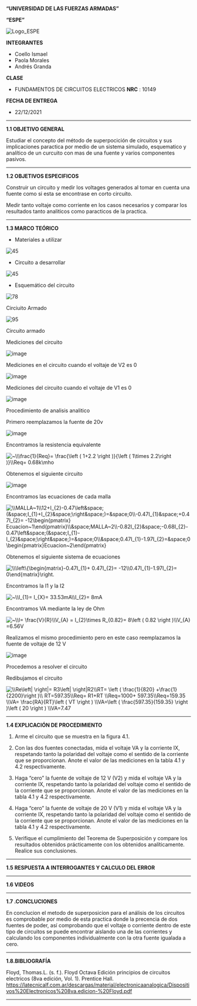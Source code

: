 **“UNIVERSIDAD DE LAS FUERZAS ARMADAS”**

**“ESPE”**

![Logo_ESPE](https://user-images.githubusercontent.com/93800511/140828546-04ee2765-180c-4e68-84cf-8bca73c21c5f.png)

**INTEGRANTES**
* Coello Ismael 
* Paola Morales 
* Andrés Granda
 
**CLASE**
* FUNDAMENTOS DE CIRCUITOS ELECTRICOS **NRC** : 10149

**FECHA DE ENTREGA**
* 22/12/2021
--------------------------------------------------------------------------------------------------------------------------------------------------------------------------------

**1.1 OBJETIVO GENERAL**

Estudiar el concepto del método de superpocición de circuitos y sus implicaciones paractica por medio de un sistema simulado, esquematico y analítico de un curcuito con mas de una fuente y varios componentes pasivos. 

--------------------------------------------------------------------------------------------------------------------------------------------------------------------------------

**1.2 OBJETIVOS ESPECIFICOS**

Construir un circuito y medir los voltages generados al tomar en cuenta una fuente como si esta se encontrase en corto circuito.

Medir tanto voltaje como corriente en los casos necesarios y comparar los resultados tanto analiticos como paracticos de la practica.

--------------------------------------------------------------------------------------------------------------------------------------------------------------------------------

**1.3 MARCO TEÓRICO**

* Materiales a utilizar

![45](https://user-images.githubusercontent.com/93800511/147148540-4c625ba5-a153-406e-9326-11f1f0a0effe.png)

* Circuito a desarrollar

![45](https://user-images.githubusercontent.com/93800511/147148692-ce09e4d6-3f21-4443-b846-2572b9353837.png)

* Esquemático del circuito 

![78](https://user-images.githubusercontent.com/93800511/147150848-dee73b58-4653-4076-b92d-3787d8957f14.png)

Circiuito Armado 

![95](https://user-images.githubusercontent.com/93800511/147153300-d8392b79-6747-4af6-a266-dc9b7e05436b.jpg)

Circuito armado 


Mediciones del circuito

![image](https://user-images.githubusercontent.com/93835587/147166275-387c44a7-804f-443a-80ef-e2cae2a4781c.png)


Mediciones en el circuito cuando el voltaje de V2 es 0

![image](https://user-images.githubusercontent.com/93835587/147160500-345cacff-354b-4c37-a968-74f45de09775.png)

Mediciones del circuito cuando el voltaje de V1 es 0

![image](https://user-images.githubusercontent.com/93835587/147160075-c2be73e0-dedb-478f-bbc8-d3200239bbd6.png)

Procedimiento de analisis analitico

 Primero reemplazamos la fuente de 20v
 
 ![image](https://user-images.githubusercontent.com/93835587/147170994-910734ac-0654-49d8-aed9-f6681c1806bc.png)

Encontramos la resistencia equivalente

<img src="https://latex.codecogs.com/svg.image?~\\\frac{1}{Req}=&space;\frac{\left&space;(&space;1&plus;2.2&space;\right&space;)}{\left&space;(&space;&space;&space;1\times&space;2.2\right&space;)}\\Req=&space;0.68k\mho&space;&space;" title="~\\\frac{1}{Req}= \frac{\left ( 1+2.2 \right )}{\left ( 1\times 2.2\right )}\\Req= 0.68k\mho " />

Obtenemos el siguiente circuito

![image](https://user-images.githubusercontent.com/93835587/147172082-5b068491-8fe2-435c-82f9-423a18daa224.png)


Encontramos las ecuaciones de cada malla 

<img src="https://latex.codecogs.com/svg.image?\\MALLA~1\\12&plus;I_{2}-0.47\left&space;(&space;I_{1}&plus;I_{2}&space;\right&space;)=&space;0\\-0.47I_{1}&space;&plus;0.47I_{2}=&space;-12\begin{pmatrix}&space;Ecuacion~1\end{pmatrix}\\&space;MALLA~2\\-0.82I_{2}&space;-0.68I_{2}-0.47\left&space;(&space;I_{1}-I_{2}&space;\right&space;)=&space;0\\&space;0.47I_{1}-1.97I_{2}=&space;0\begin{pmatrix}Ecuacion~2\end{pmatrix}" title="\\MALLA~1\\12+I_{2}-0.47\left&space;(&space;I_{1}+I_{2}&space;\right&space;)=&space;0\\-0.47I_{1}&space;+0.47I_{2}= -12\begin{pmatrix} Ecuacion~1\end{pmatrix}\\&space;MALLA~2\\-0.82I_{2}&space;-0.68I_{2}-0.47\left&space;(&space;I_{1}-I_{2}&space;\right&space;)=&space;0\\&space;0.47I_{1}-1.97I_{2}=&space;0\begin{pmatrix}Ecuacion~2\end{pmatrix}" />

Obtenemos el siguiente sistema de ecuaciones 

<img src="https://latex.codecogs.com/svg.image?\\\left\{\begin{matrix}-0.47I_{1}&plus;&space;0.47I_{2}=&space;-12\\0.47I_{1}-1.97I_{2}=&space;0\end{matrix}\right." title="\\\left\{\begin{matrix}-0.47I_{1}+ 0.47I_{2}= -12\\0.47I_{1}-1.97I_{2}= 0\end{matrix}\right." />

Encontramos la I1 y la I2

<img src="https://latex.codecogs.com/svg.image?~\\I_{1}=&space;I_{X}=&space;33.53mA\\I_{2}=&space;8mA" title="~\\I_{1}= I_{X}= 33.53mA\\I_{2}= 8mA" />

Encontramos VA mediante la ley de Ohm

<img src="https://latex.codecogs.com/svg.image?~\\I=&space;\frac{V}{R}\\V_{A}&space;=&space;I_{2}\times&space;R_{0.82}=&space;8\left&space;(&space;0.82&space;\right&space;)\\V_{A}&space;=6.56V&space;" title="~\\I= \frac{V}{R}\\V_{A} = I_{2}\times R_{0.82}= 8\left ( 0.82 \right )\\V_{A} =6.56V " />

Realizamos el mismo procedimiento pero en este caso reemplazamos la fuente de voltaje de 12 V 

![image](https://user-images.githubusercontent.com/93835587/147174272-0bf3112a-1c1b-458f-833e-ef1a2afd19d8.png)

Procedemos a resolver el circuito 

Redibujamos el circuito 

<img src="https://latex.codecogs.com/svg.image?\\Re\left|&space;\right|=&space;R3\left|&space;\right|R2\\RT=&space;\left&space;(&space;\frac{1}{820}&space;&plus;\frac{1}{2200}\right&space;)\\&space;RT=597.35\\Req=&space;R1&plus;RT&space;\\Req=1000&plus;&space;597.35\\Req=159.35&space;\\VA=&space;\frac{RA}{RT}\left&space;(&space;VT&space;\right&space;)&space;\\VA=\left&space;(&space;\frac{597.35}{159.35}&space;\right&space;)\left&space;(&space;20&space;\right&space;)&space;\\VA=7.47&space;" title="\\Re\left| \right|= R3\left| \right|R2\\RT= \left ( \frac{1}{820} +\frac{1}{2200}\right )\\ RT=597.35\\Req= R1+RT \\Req=1000+ 597.35\\Req=159.35 \\VA= \frac{RA}{RT}\left ( VT \right ) \\VA=\left ( \frac{597.35}{159.35} \right )\left ( 20 \right ) \\VA=7.47 " />



--------------------------------------------------------------------------------------------------------------------------------------------------------------------------------

**1.4 EXPLICACIÓN DE PROCEDIMIENTO**

1. Arme el circuito que se muestra en la figura 4.1.

2. Con las dos fuentes conectadas, mida el voltaje VA y la corriente IX, respetando
tanto la polaridad del voltaje como el sentido de la corriente que se proporcionan. Anote
el valor de las mediciones en la tabla 4.1 y 4.2 respectivamente.

3. Haga “cero” la fuente de voltaje de 12 V (V2) y mida el voltaje VA y la corriente
IX, respetando tanto la polaridad del voltaje como el sentido de la corriente que se
proporcionan. Anote el valor de las mediciones en la tabla 4.1 y 4.2 respectivamente.

4. Haga “cero” la fuente de voltaje de 20 V (V1) y mida el voltaje VA y la corriente
IX, respetando tanto la polaridad del voltaje como el sentido de la corriente que se
proporcionan. Anote el valor de las mediciones en la tabla 4.1 y 4.2 respectivamente.

5. Verifique el cumplimiento del Teorema de Superposición y compare los
resultados obtenidos prácticamente con los obtenidos analíticamente. Realice sus
conclusiones.

--------------------------------------------------------------------------------------------------------------------------------------------------------------------------------

**1.5 RESPUESTA A INTERROGANTES Y CALCULO DEL ERROR**

--------------------------------------------------------------------------------------------------------------------------------------------------------------------------------

**1.6 VIDEOS**

--------------------------------------------------------------------------------------------------------------------------------------------------------------------------------

**1.7 .CONCLUCIONES**

En conclucion el metodo de superposicion para el análisis de los circuitos es comprobable por medio de esta practica donde la precencia de dos fuentes de poder, así comprobando que el voltaje o corriente dentro de este tipo de circuitos se puede encontrar aislando una de las corrientes y calculando los componentes individualmente con la otra fuente igualada a cero. 

--------------------------------------------------------------------------------------------------------------------------------------------------------------------------------

**1.8.BIBLIOGRAFÍA**

Floyd, Thomas.L. (s. f.). Floyd Octava Edición principios de circuitos electricos (8va edición, Vol. 1). Prentice Hall. https://latecnicalf.com.ar/descargas/material/electronicaanalogica/Dispositivos%20Electronicos%208va.edicion-%20Floyd.pdf

--------------------------------------------------------------------------------------------------------------------------------------------------------------------------------
